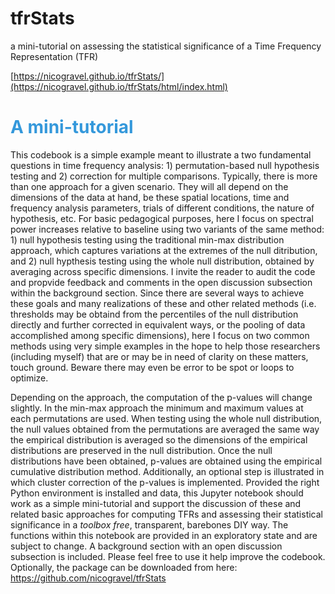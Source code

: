 # tfrStats

a mini-tutorial on assessing the statistical significance of a Time Frequency Representation (TFR)


[https://nicogravel.github.io/tfrStats/](https://nicogravel.github.io/tfrStats/html/index.html)


# <span style="color:#3498db">**A mini-tutorial**</span>

This codebook is a simple example meant to illustrate a two fundamental questions in time frequency analysis: 1) permutation-based null hypothesis testing and 2) correction for multiple comparisons. Typically, there is more than one approach for a given scenario. They will all depend on the dimensions of the data at hand, be these spatial locations, time and frequency analysis parameters, trials of different conditions, the nature of hypothesis, etc. For basic pedagogical purposes, here I focus on spectral power increases relative to baseline using two variants of the same method: 1) null hypothesis testing using the traditional min-max distribution approach, which captures variations at the extremes of the null ditribution, and 2) null hypthesis testing using the whole null distribution, obtained by averaging across specific dimensions. I invite the reader to audit the code and propvide feedback and comments in the open discussion subsection within the background section. Since there are several ways to achieve these goals and many realizations of these and other related methods (i.e. thresholds may be obtaind from the percentiles of the null distribution directly and further corrected in equivalent ways, or the pooling of data accomplished among specific dimensions), here I focus on two common methods using very simple examples in the hope to help those researchers (including myself) that are or may be in need of clarity on these matters, touch ground. Beware there may even be error to be spot or loops to optimize. 

Depending on the approach, the computation of the p-values will change slightly. In the min-max approach the minimum and maximum values at each permutations are used. When testing using the whole null distribution, the null values obtained from the permutations are averaged the same way the empirical distribution is averaged so the dimensions of the empirical distributions are preserved in the null distribution. Once the null distributions have been obtained, p-values are obtained using the empirical cumulative distribution method. Additionally, an optional step is illustrated in which cluster correction of the p-values is implemented. Provided the right Python environment is installed and data, this Jupyter notebook should work as a simple mini-tutorial and support the discussion of these and related basic approaches for computing TFRs and assessing their statistical significance in a *toolbox free*, transparent, barebones DIY way. The functions within this notebook are provided in an exploratory state and are subject to change. A background section with an open discussion subsection is included. Please feel free to use it help improve the codebook. Optionally, the package can be downloaded from here: https://github.com/nicogravel/tfrStats
